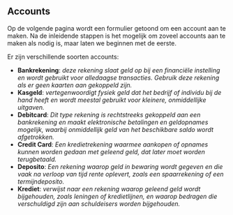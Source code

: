 ## Accounts

Op de volgende pagina wordt een formulier getoond om een account aan te maken. 
Na de inleidende stappen is het mogelijk om zoveel accounts aan te maken als nodig is, maar laten we beginnen met de eerste. 

Er zijn verschillende soorten accounts:
- **Bankrekening**: _deze rekening slaat geld op bij een financiële instelling en wordt gebruikt voor alledaagse transacties. 
  Gebruik deze rekening als er geen kaarten aan gekoppeld zijn._
- **Kasgeld**: _vertegenwoordigt fysiek geld dat het bedrijf of individu bij de hand heeft en wordt meestal gebruikt 
  voor kleinere, onmiddellijke uitgaven._
- **Debitcard**: _Dit type rekening is rechtstreeks gekoppeld aan een bankrekening en maakt elektronische betalingen en 
  geldopnames mogelijk, waarbij onmiddellijk geld van het beschikbare saldo wordt afgetrokken._ 
- **Credit Card**: _Een kredietrekening waarmee aankopen of opnames kunnen worden gedaan met geleend geld, dat later 
  moet worden terugbetaald._
- **Deposito**: _Een rekening waarop geld in bewaring wordt gegeven en die vaak na verloop van tijd rente oplevert, 
  zoals een spaarrekening of een termijndeposito._
- **Krediet**: _verwijst naar een rekening waarop geleend geld wordt bijgehouden, zoals leningen of kredietlijnen, en 
  waarop bedragen die verschuldigd zijn aan schuldeisers worden bijgehouden._
